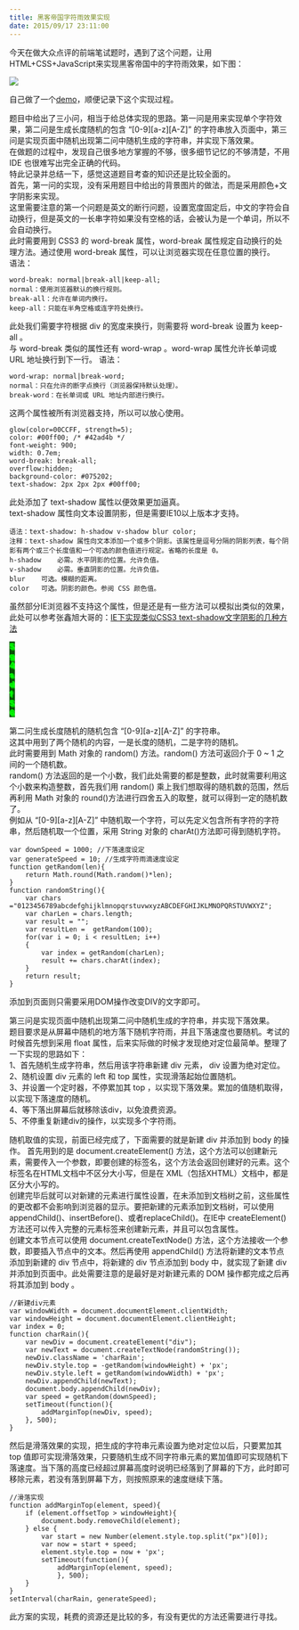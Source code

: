```yaml
---
title: 黑客帝国字符雨效果实现
date: 2015/09/17 23:11:00
---
```


今天在做大众点评的前端笔试题时，遇到了这个问题，让用HTML+CSS+JavaScript来实现黑客帝国中的字符雨效果，如下图：    

![](https://blog.shawnan.xyz/images/rain.gif)   

自己做了一个[demo](https://blog.shawnan.xyz/htmls/characterRainDemo.html)，顺便记录下这个实现过程。

<!--more-->

题目中给出了三小问，相当于给总体实现的思路。第一问是用来实现单个字符效果，第二问是生成长度随机的包含 “[0-9][a-z][A-Z]” 的字符串放入页面中，第三问是实现页面中随机出现第二问中随机生成的字符串，并实现下落效果。   
在做题的过程中，发现自己很多地方掌握的不够，很多细节记忆的不够清楚，不用 IDE 也很难写出完全正确的代码。   
特此记录并总结一下，感觉这道题目考查的知识还是比较全面的。   
首先，第一问的实现，没有采用题目中给出的背景图片的做法，而是采用颜色+文字阴影来实现。   
这里需要注意的第一个问题是英文的断行问题，设置宽度固定后，中文的字符会自动换行，但是英文的一长串字符如果没有空格的话，会被认为是一个单词，所以不会自动换行。    
此时需要用到 CSS3 的 word-break 属性，word-break 属性规定自动换行的处理方法。通过使用 word-break 属性，可以让浏览器实现在任意位置的换行。   
语法：   

    word-break: normal|break-all|keep-all; 
    normal：使用浏览器默认的换行规则。
    break-all：允许在单词内换行。
    keep-all：只能在半角空格或连字符处换行。

此处我们需要字符根据 div 的宽度来换行，则需要将 word-break 设置为 keep-all 。   
与 word-break 类似的属性还有 word-wrap 。word-wrap 属性允许长单词或 URL 地址换行到下一行。
语法：
     
    word-wrap: normal|break-word;
    normal：只在允许的断字点换行（浏览器保持默认处理）。
    break-word：在长单词或 URL 地址内部进行换行。

这两个属性被所有浏览器支持，所以可以放心使用。

    glow(color=00CCFF, strength=5);
	color: #00ff00; /* #42ad4b */
	font-weight: 900;
    width: 0.7em;
    word-break: break-all; 
    overflow:hidden;
    background-color: #075202;
    text-shadow: 2px 2px 2px #00ff00;

此处添加了 text-shadow 属性以便效果更加逼真。   
text-shadow 属性向文本设置阴影，但是需要IE10以上版本才支持。    
   
    语法：text-shadow: h-shadow v-shadow blur color;   
    注释：text-shadow 属性向文本添加一个或多个阴影。该属性是逗号分隔的阴影列表，每个阴影有两个或三个长度值和一个可选的颜色值进行规定。省略的长度是 0。   
    h-shadow	必需。水平阴影的位置。允许负值。   
    v-shadow	必需。垂直阴影的位置。允许负值。   
    blur	可选。模糊的距离。   
    color	可选。阴影的颜色。参阅 CSS 颜色值。   

虽然部分IE浏览器不支持这个属性，但是还是有一些方法可以模拟出类似的效果，此处可以参考张鑫旭大哥的：[IE下实现类似CSS3 text-shadow文字阴影的几种方法](http://www.zhangxinxu.com/wordpress/2011/05/ie%E4%B8%8B%E5%AE%9E%E7%8E%B0%E7%B1%BB%E4%BC%BCcss3-text-shadow%E6%96%87%E5%AD%97%E9%98%B4%E5%BD%B1%E7%9A%84%E5%87%A0%E7%A7%8D%E6%96%B9%E6%B3%95/)


<div class="charRain">5g4sdf56</div>
<style>
.charRain {
	color: #00ff00;
	font-weight: 900;
    width: 0.7em;
    word-break: break-all; 
    overflow:hidden;
    background-color: #075202;
    text-shadow: 2px 2px 2px #00ff00;
    filter:progid:DXImageTransform.Microsoft.MotionBlur(strength=5, direction=145);
}
</style>


第二问生成长度随机的随机包含 “[0-9][a-z][A-Z]” 的字符串。    
这其中用到了两个随机的内容，一是长度的随机，二是字符的随机。   
此时需要用到 Math 对象的 random() 方法。random() 方法可返回介于 0 ~ 1 之间的一个随机数。   
random() 方法返回的是一个小数，我们此处需要的都是整数，此时就需要利用这个小数来构造整数，首先我们用 random() 乘上我们想取得的随机数的范围，然后再利用 Math 对象的 round()方法进行四舍五入的取整，就可以得到一定的随机数了。   
例如从 “[0-9][a-z][A-Z]” 中随机取一个字符，可以先定义包含所有字符的字符串，然后随机取一个位置，采用 String 对象的 charAt()方法即可得到随机字符。
   
    var downSpeed = 1000; //下落速度设定
    var generateSpeed = 10; //生成字符雨滴速度设定
    function getRandom(len){
    	return Math.round(Math.random()*len);
    }
    function randomString(){
    	var chars ="0123456789abcdefghijklmnopqrstuvwxyzABCDEFGHIJKLMNOPQRSTUVWXYZ";
    	var charLen = chars.length;
    	var result = "";
    	var resultLen =  getRandom(100);
    	for(var i = 0; i < resultLen; i++)
    	{
    		var index = getRandom(charLen);
    		result += chars.charAt(index);
    	}
    	return result;
    }

添加到页面则只需要采用DOM操作改变DIV的文字即可。   

第三问是实现页面中随机出现第二问中随机生成的字符串，并实现下落效果。   
题目要求是从屏幕中随机的地方落下随机字符雨，并且下落速度也要随机。考试的时候首先想到采用 float 属性，后来实际做的时候才发现绝对定位最简单。整理了一下实现的思路如下：    
1、首先随机生成字符串，然后用该字符串新建 div 元素， div 设置为绝对定位。   
2、随机设置 div 元素的 left 和 top 属性，实现滑落起始位置随机。   
3、并设置一个定时器，不停累加其 top ，以实现下落效果。累加的值随机取得，以实现下落速度的随机。    
4、等下落出屏幕后就移除该div，以免浪费资源。   
5、不停重复新建div的操作，以实现多个字符雨。   

随机取值的实现，前面已经完成了，下面需要的就是新建 div 并添加到 body 的操作。
首先用到的是 document.createElement() 方法，这个方法可以创建新元素，需要传入一个参数，即要创建的标签名，这个方法会返回创建好的元素。这个标签名在HTML文档中不区分大小写，但是在 XML（包括XHTML）文档中，都是区分大小写的。   
创建完毕后就可以对新建的元素进行属性设置，在未添加到文档树之前，这些属性的更改都不会影响到浏览器的显示。要把新建的元素添加到文档树，可以使用 appendChild()、insertBefore()、或者replaceChild()。在IE中 createElement() 方法还可以传入完整的元素标签来创建新元素，并且可以包含属性。      
创建文本节点可以使用 document.createTextNode() 方法，这个方法接收一个参数，即要插入节点中的文本。然后再使用 appendChild() 方法将新建的文本节点添加到新建的 div 节点中，将新建的 div 节点添加到 body 中，就实现了新建 div 并添加到页面中。此处需要注意的是最好是对新建元素的 DOM 操作都完成之后再将其添加到 body 。
   
    //新建div元素
    var windowWidth = document.documentElement.clientWidth;
    var windowHeight = document.documentElement.clientHeight;
    var index = 0;
    function charRain(){
    	var newDiv = document.createElement("div");
    	var newText = document.createTextNode(randomString());
        newDiv.className = 'charRain';
    	newDiv.style.top = -getRandom(windowHeight) + 'px';
    	newDiv.style.left = getRandom(windowWidth) + 'px';
    	newDiv.appendChild(newText);
    	document.body.appendChild(newDiv);
    	var speed = getRandom(downSpeed);
    	setTimeout(function(){
    		addMarginTop(newDiv, speed);
    	}, 500);
    }

然后是滑落效果的实现，把生成的字符串元素设置为绝对定位以后，只要累加其 top 值即可实现滑落效果，只要随机生成不同字符串元素的累加值即可实现随机下落速度。当下落的高度已经超过屏幕高度时说明已经落到了屏幕的下方，此时即可移除元素，若没有落到屏幕下方，则按照原来的速度继续下落。

    //滑落实现
    function addMarginTop(element, speed){
    	if (element.offsetTop > windowHeight){
    		document.body.removeChild(element);
    	} else {
    		var start = new Number(element.style.top.split("px")[0]);
    		var now = start + speed;
    		element.style.top = now + 'px';
    		setTimeout(function(){
    			addMarginTop(element, speed);
    			}, 500);
    	}
    }
    setInterval(charRain, generateSpeed);

此方案的实现，耗费的资源还是比较的多，有没有更优的方法还需要进行寻找。